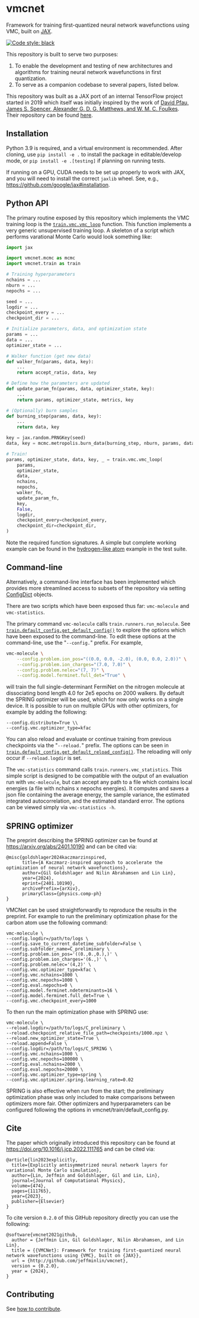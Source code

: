 # vmcnet
Framework for training first-quantized neural network wavefunctions using VMC, built on [JAX](https://github.com/google/jax).

[![Code style: black](https://img.shields.io/badge/code%20style-black-000000.svg)](https://github.com/psf/black)

This repository is built to serve two purposes:
1. To enable the development and testing of new architectures and algorithms for training neural network wavefunctions in first quantization.
2. To serve as a companion codebase to several papers, listed below.

This repository was built as a JAX port of an internal TensorFlow project started in 2019 which itself was initially inspired by the work of [David Pfau, James S. Spencer, Alexander G. D. G. Matthews, and W. M. C. Foulkes](https://journals.aps.org/prresearch/abstract/10.1103/PhysRevResearch.2.033429). Their repository can be found [here](https://github.com/deepmind/ferminet).

## Installation

Python 3.9 is required, and a virtual environment is recommended. After cloning, use `pip install -e .` to install the package in editable/develop mode, or `pip install -e .[testing]` if planning on running tests.

If running on a GPU, CUDA needs to be set up properly to work with JAX, and you will need to install the correct `jaxlib` wheel. See, e.g., https://github.com/google/jax#installation.

## Python API

The primary routine exposed by this repository which implements the VMC training loop is the [`train.vmc.vmc_loop`](https://github.com/jeffminlin/vmcnet/blob/master/vmcnet/train/vmc.py#L13) function. This function implements a very generic unsupervised training loop. A skeleton of a script which performs varational Monte Carlo would look something like:

```python
import jax

import vmcnet.mcmc as mcmc
import vmcnet.train as train

# Training hyperparameters
nchains = ...
nburn = ...
nepochs = ...

seed = ...
logdir = ...
checkpoint_every = ...
checkpoint_dir = ...

# Initialize parameters, data, and optimization state
params = ...
data = ...
optimizer_state = ...

# Walker function (get new data)
def walker_fn(params, data, key):
    ...
    return accept_ratio, data, key

# Define how the parameters are updated
def update_param_fn(params, data, optimizer_state, key):
    ...
    return params, optimizer_state, metrics, key

# (Optionally) burn samples
def burning_step(params, data, key):
    ...
    return data, key

key = jax.random.PRNGKey(seed)
data, key = mcmc.metropolis.burn_data(burning_step, nburn, params, data, key)

# Train!
params, optimizer_state, data, key, _ = train.vmc.vmc_loop(
    params,
    optimizer_state,
    data,
    nchains,
    nepochs,
    walker_fn,
    update_param_fn,
    key,
    False,
    logdir,
    checkpoint_every=checkpoint_every,
    checkpoint_dir=checkpoint_dir,
)
```
Note the required function signatures. A simple but complete working example can be found in the [hydrogen-like atom](https://github.com/jeffminlin/vmcnet/blob/master/tests/integrations/examples/test_hydrogen_like_atom.py) example in the test suite.

## Command-line

Alternatively, a command-line interface has been implemented which provides more streamlined access to subsets of the repository via setting [ConfigDict](https://github.com/google/ml_collections) objects.

There are two scripts which have been exposed thus far: `vmc-molecule` and `vmc-statistics`.

The primary command `vmc-molecule` calls `train.runners.run_molecule`. See [`train.default_config.get_default_config()`](https://github.com/jeffminlin/vmcnet/blob/master/vmcnet/train/default_config.py#L60) to explore the options which have been exposed to the command-line. To edit these options at the command-line, use the "`--config.`" prefix. For example,
```sh
vmc-molecule \
    --config.problem.ion_pos="((0.0, 0.0, -2.0), (0.0, 0.0, 2.0))" \
    --config.problem.ion_charges="(7.0, 7.0)" \
    --config.problem.nelec="(7, 7)" \
    --config.model.ferminet.full_det="True" \
```
will train the full single-determinant FermiNet on the nitrogen molecule at dissociating bond length 4.0 for 2e5 epochs on 2000 walkers. By default the SPRING optimizer will be used,
which for now only works on a single device. It is possible to run on multiple GPUs with other optimizers, for example by adding the following:
```
--config.distribute=True \\
--config.vmc.optimizer_type=kfac
```

You can also reload and evaluate or continue training from previous checkpoints via the "`--reload.`" prefix. The options can be seen in [`train.default_config.get_default_reload_config()`](https://github.com/jeffminlin/vmcnet/blob/master/vmcnet/train/default_config.py#L47). The reloading will only occur if `--reload.logdir` is set.

The `vmc-statistics` command calls `train.runners.vmc_statistics`. This simple script is designed to be compatible with the output of an evaluation run with `vmc-molecule`, but can accept any path to a file which contains local energies (a file with nchains x nepochs energies). It computes and saves a json file containing the average energy, the sample variance, the estimated integrated autocorrelation, and the estimated standard error. The options can be viewed simply via `vmc-statistics -h`.


## SPRING optimizer

The preprint describing the SPRING optimizer can be found at https://arxiv.org/abs/2401.10190 and can be cited via:
```
@misc{goldshlager2024kaczmarzinspired,
      title={A Kaczmarz-inspired approach to accelerate the optimization of neural network wavefunctions}, 
      author={Gil Goldshlager and Nilin Abrahamsen and Lin Lin},
      year={2024},
      eprint={2401.10190},
      archivePrefix={arXiv},
      primaryClass={physics.comp-ph}
}
```
VMCNet can be used straightforwardly to reproduce the results in the preprint. For example to run the preliminary optimization phase
for the carbon atom use the following command:
```
vmc-molecule \
--config.logdir=/path/to/logs \
--config.save_to_current_datetime_subfolder=False \
--config.subfolder_name=C_preliminary \
--config.problem.ion_pos='((0.,0.,0.),)' \
--config.problem.ion_charges='(6.,)' \
--config.problem.nelec='(4,2)' \
--config.vmc.optimizer_type=kfac \
--config.vmc.nchains=1000 \
--config.vmc.nepochs=1000 \
--config.eval.nepochs=0 \
--config.model.ferminet.ndeterminants=16 \
--config.model.ferminet.full_det=True \
--config.vmc.checkpoint_every=1000
```
To then run the main optimization phase with SPRING use:
```
vmc-molecule \
--reload.logdir=/path/to/logs/C_preliminary \
--reload.checkpoint_relative_file_path=checkpoints/1000.npz \
--reload.new_optimizer_state=True \
--reload.append=False \
--config.logdir=/path/to/logs/C_SPRING \
--config.vmc.nchains=1000 \
--config.vmc.nepochs=100000 \
--config.eval.nchains=2000 \
--config.eval.nepochs=20000 \
--config.vmc.optimizer_type=spring \
--config.vmc.optimizer.spring.learning_rate=0.02
```
SPRING is also effective when run from the start; the preliminary optimization phase was only included to make comparisons between optimizers more fair.
Other optimizers and hyperparameters can be configured following the options in vmcnet/train/default_config.py.


## Cite

The paper which originally introduced this repository can be found at https://doi.org/10.1016/j.jcp.2022.111765 and can be cited via:
```
@article{lin2023explicitly,
  title={Explicitly antisymmetrized neural network layers for variational Monte Carlo simulation},
  author={Lin, Jeffmin and Goldshlager, Gil and Lin, Lin},
  journal={Journal of Computational Physics},
  volume={474},
  pages={111765},
  year={2023},
  publisher={Elsevier}
}
```
To cite version `0.2.0` of this GitHub repository directly you can use the following:

```
@software{vmcnet2021github,
  author = {Jeffmin Lin, Gil Goldshlager, Nilin Abrahamsen, and Lin Lin},
  title = {{VMCNet}: Framework for training first-quantized neural network wavefunctions using {VMC}, built on {JAX}},
  url = {http://github.com/jeffminlin/vmcnet},
  version = {0.2.0},
  year = {2024},
}
```

## Contributing

See [how to contribute](CONTRIBUTING.md).
